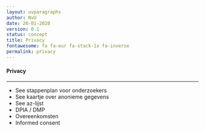 ```yaml
---
layout: uvparagraphs
author: NvU
date: 20-01-2020
version: 0.1
status: concept
title: Privacy
fontawesome: fa fa-eur fa-stack-1x fa-inverse
permalink: privacy
---
```


#### Privacy

---

- See stappenplan voor onderzoekers
- See kaartje over anonieme gegevens
- See az-lijst
- DPIA / DMP
- Overeenkomsten
- Informed consent



